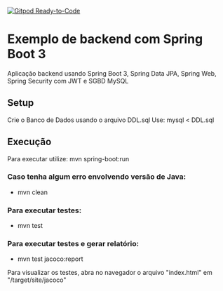 [![Gitpod Ready-to-Code](https://img.shields.io/badge/Gitpod-Ready--to--Code-blue?logo=gitpod)](https://gitpod.io/#https://github.com/mineda/spring3app)

# Exemplo de backend com Spring Boot 3

Aplicação backend usando Spring Boot 3, Spring Data JPA, Spring Web, Spring Security com JWT e SGBD MySQL

## Setup

Crie o Banco de Dados usando o arquivo DDL.sql
Use: mysql < DDL.sql

## Execução

Para executar utilize: mvn spring-boot:run

### Caso tenha algum erro envolvendo versão de Java:
* mvn clean

### Para executar testes: 
* mvn test

### Para executar testes e gerar relatório: 
* mvn test jacoco:report

Para visualizar os testes, abra no navegador o arquivo "index.html" em "/target/site/jacoco"
